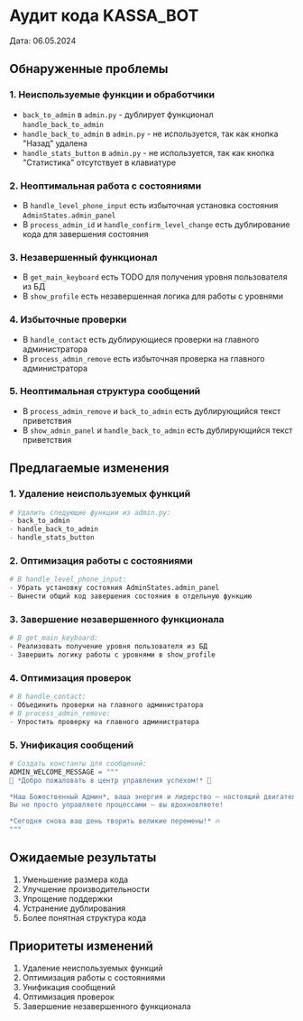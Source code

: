 # Аудит кода KASSA_BOT
Дата: 06.05.2024

## Обнаруженные проблемы

### 1. Неиспользуемые функции и обработчики
- `back_to_admin` в `admin.py` - дублирует функционал `handle_back_to_admin`
- `handle_back_to_admin` в `admin.py` - не используется, так как кнопка "Назад" удалена
- `handle_stats_button` в `admin.py` - не используется, так как кнопка "Статистика" отсутствует в клавиатуре

### 2. Неоптимальная работа с состояниями
- В `handle_level_phone_input` есть избыточная установка состояния `AdminStates.admin_panel`
- В `process_admin_id` и `handle_confirm_level_change` есть дублирование кода для завершения состояния

### 3. Незавершенный функционал
- В `get_main_keyboard` есть TODO для получения уровня пользователя из БД
- В `show_profile` есть незавершенная логика для работы с уровнями

### 4. Избыточные проверки
- В `handle_contact` есть дублирующиеся проверки на главного администратора
- В `process_admin_remove` есть избыточная проверка на главного администратора

### 5. Неоптимальная структура сообщений
- В `process_admin_remove` и `back_to_admin` есть дублирующийся текст приветствия
- В `show_admin_panel` и `handle_back_to_admin` есть дублирующийся текст приветствия

## Предлагаемые изменения

### 1. Удаление неиспользуемых функций
```python
# Удалить следующие функции из admin.py:
- back_to_admin
- handle_back_to_admin
- handle_stats_button
```

### 2. Оптимизация работы с состояниями
```python
# В handle_level_phone_input:
- Убрать установку состояния AdminStates.admin_panel
- Вынести общий код завершения состояния в отдельную функцию
```

### 3. Завершение незавершенного функционала
```python
# В get_main_keyboard:
- Реализовать получение уровня пользователя из БД
- Завершить логику работы с уровнями в show_profile
```

### 4. Оптимизация проверок
```python
# В handle_contact:
- Объединить проверки на главного администратора
# В process_admin_remove:
- Упростить проверку на главного администратора
```

### 5. Унификация сообщений
```python
# Создать константы для сообщений:
ADMIN_WELCOME_MESSAGE = """
🌟 *Добро пожаловать в центр управления успехом!* 🌟

*Наш Божественный Админ*, ваша энергия и лидерство — настоящий двигатель этого проекта! 🚀
Вы не просто управляете процессами — вы вдохновляете!

*Сегодня снова ваш день творить великие перемены!* 🔥
"""
```

## Ожидаемые результаты
1. Уменьшение размера кода
2. Улучшение производительности
3. Упрощение поддержки
4. Устранение дублирования
5. Более понятная структура кода

## Приоритеты изменений
1. Удаление неиспользуемых функций
2. Оптимизация работы с состояниями
3. Унификация сообщений
4. Оптимизация проверок
5. Завершение незавершенного функционала 